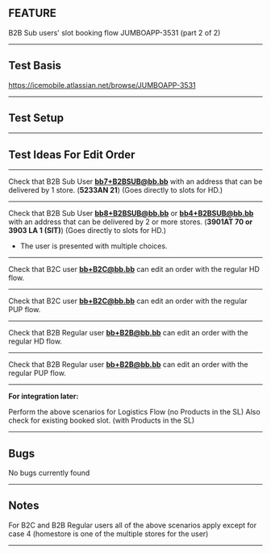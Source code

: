 ## FEATURE
B2B Sub users' slot booking flow JUMBOAPP-3531 (part 2 of 2)

***
## Test Basis
<https://icemobile.atlassian.net/browse/JUMBOAPP-3531>
***
## Test Setup
***

## Test Ideas For Edit Order

*** 

Check that B2B Sub User **bb7+B2BSUB@bb.bb** with an address that can be delivered by 1 store. (**5233AN 21**) (Goes directly to slots for HD.)

***

Check that B2B Sub User  **bb8+B2BSUB@bb.bb** or **bb4+B2BSUB@bb.bb** with an address that can be delivered by 2 or more stores. (**3901AT 70  or 3903 LA 1 (SIT)**)  (Goes directly to slots for HD.)

* The user is presented with multiple choices.

***

Check that B2C user **bb+B2C@bb.bb** can edit an order with the regular HD flow.

***

Check that B2C user **bb+B2C@bb.bb** can edit an order with the regular PUP flow.

***
 
Check that B2B Regular user **bb+B2B@bb.bb** can edit an order with the regular HD flow.

***

Check that B2B Regular user **bb+B2B@bb.bb** can edit an order with the regular PUP flow.

***

**For integration later:**

Perform the above scenarios for Logistics Flow (no Products in the SL)
Also check for existing booked slot. (with Products in the SL)

***

## Bugs
No bugs currently found

***

## Notes
For B2C and B2B Regular users all of the above scenarios apply except for case 4 (homestore is one of the multiple stores for the user)

***
